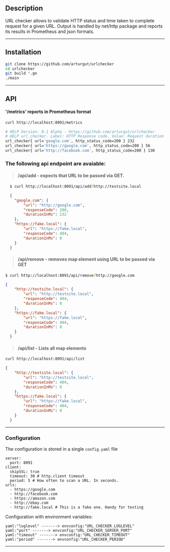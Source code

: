 ## Description
URL checker allows to validate HTTP status and time taken to complete request for a given URL. Output is handled by net/http package and reports its results in Prometheus and json formats.

---

## Installation 
```bash
git clone https://github.com/arturgut/urlchecker
cd urlchecker
git build *.go
./main
```


---
## API

#### '/metrics' reports in Prometheus format
```bash
curl http://localhost:8091/metrics
```
```bash
# HELP Version: 0.1 Alpha - https://github.com/arturgut/urlchecker
# HELP url_checker. Label: HTTP Response code. Value: Request duration in Ms
url_checker{ url='google.com', http_status_code=200 } 232
url_checker{ url='https://google.com', http_status_code=200 } 56
url_checker{ url='http://facebook.com', http_status_code=200 } 130
```

### The following api endpoint are avaiable: 
> #### /api/add - expects that URL to be passed via GET. 
  ```bash
    $ curl http://localhost:8091/api/add?http://testsite.local
  ```
  ```json
    {
      "google.com": { 
          "url": "http://google.com",
          "responseCode": 200,
          "durationInMs": 232
      },
      "https://fake.local": {
          "url": "https://fake.local",
          "responseCode": 404,
          "durationInMs": 0
      }
    }        

  ```
> #### /api/remove - removes map element using URL to be passed via GET
  ```bash
  $ curl http://localhost:8091/api/remove?http://google.com
  ```
  ```json
  {
      "http://testsite.local": {
          "url": "http://testsite.local",
          "responseCode": 404,
          "durationInMs": 0
      },
      "https://fake.local": {
          "url": "https://fake.local",
          "responseCode": 404,
          "durationInMs": 0
      }
    }        
  ```
> #### /api/list - Lists all map elements 
  
  ```bash
  curl http://localhost:8091/api/list
  ```
  ```json
  {
      "http://testsite.local": {
          "url": "http://testsite.local",
          "responseCode": 404,
          "durationInMs": 0
      },
      "https://fake.local": {
          "url": "https://fake.local",
          "responseCode": 404,
          "durationInMs": 0
      }
    }    
  ```

---

### Configuration 
The configuration is stored in a single `config.yaml` file
```
server: 
  port: 8091
client: 
  skipSSL: true
  timeout: 30 # http.client timeout
  period: 5 # How often to scan a URL. In seconds.
urls:
  - https://google.com
  - http://facebook.com
  - https://amazon.com
  - http://ebay.com
  - http://fake.local # This is a fake one. Handy for testing
```

Configuration with environment variables:
```
yaml:"loglevel" -------> envconfig:"URL_CHECKER_LOGLEVEL"
yaml:"port" -------> envconfig:"URL_CHECKER_SERVER_PORT"
yaml:"timeout" -------> envconfig:"URL_CHECKER_TIMEOUT"
yaml:"period" -------> envconfig:"URL_CHECKER_PERIOD"
```

---




